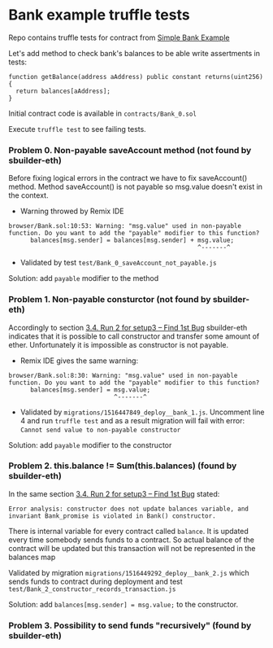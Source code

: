 Bank example truffle tests
==========================

Repo contains truffle tests for contract from [Simple Bank Example](https://jarjuk.wordpress.com/2017/12/06/sbuilder-bank/)

Let's add method to check bank's balances to be able write assertments in tests:

```solidity
function getBalance(address aAddress) public constant returns(uint256) {
  return balances[aAddress];
}
```

Initial contract code is available in `contracts/Bank_0.sol`

Execute `truffle test` to see failing tests.

### Problem 0. Non-payable saveAccount method (not found by sbuilder-eth)

Before fixing logical errors in the contract we have to fix saveAccount() method.
Method saveAccount() is not payable so msg.value doesn't exist in the context.

* Warning throwed by Remix IDE
```
browser/Bank.sol:10:53: Warning: "msg.value" used in non-payable function. Do you want to add the "payable" modifier to this function?
      balances[msg.sender] = balances[msg.sender] + msg.value;
                                                    ^-------^
```
* Validated by test `test/Bank_0_saveAccount_not_payable.js`

Solution: add `payable` modifier to the method

### Problem 1. Non-payable consturctor (not found by sbuilder-eth)

Accordingly to section [3.4. Run 2 for setup3 – Find 1st Bug](https://jarjuk.wordpress.com/2017/12/06/sbuilder-bank/#orgheadline7) sbuilder-eth indicates that it is possible to call constructor and transfer some amount of ether. Unfortunately it is impossible as constructor is not payable.

* Remix IDE gives the same warning:
```
browser/Bank.sol:8:30: Warning: "msg.value" used in non-payable function. Do you want to add the "payable" modifier to this function?
      balances[msg.sender] = msg.value;
                             ^-------^
```
* Validated by `migrations/1516447849_deploy__bank_1.js`. Uncomment line 4 and run `truffle test` and as a result migration will fail with error: `Cannot send value to non-payable constructor`

Solution: add `payable` modifier to the constructor

### Problem 2. this.balance != Sum(this.balances) (found by sbuilder-eth)

In the same section [3.4. Run 2 for setup3 – Find 1st Bug](https://jarjuk.wordpress.com/2017/12/06/sbuilder-bank/#orgheadline7) stated:

`Error analysis: constructor does not update balances variable, and invariant Bank_promise is violated in Bank() constructor.`

There is internal variable for every contract called `balance`. It is updated every time somebody sends funds to a contract. So actual balance of the contract will be updated but this transaction will not be represented in the balances map

Validated by migration `migrations/1516449292_deploy__bank_2.js` which sends funds to contract during deployment and test `test/Bank_2_constructor_records_transaction.js`

Solution: add `balances[msg.sender] = msg.value;` to the constructor.

### Problem 3. Possibility to send funds "recursively" (found by sbuilder-eth)
